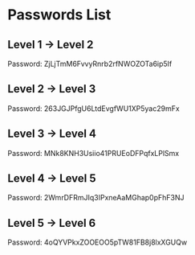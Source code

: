 # Passwords List

## Level 1 → Level 2

Password: ZjLjTmM6FvvyRnrb2rfNWOZOTa6ip5If

## Level 2 → Level 3

Password: 263JGJPfgU6LtdEvgfWU1XP5yac29mFx

## Level 3 → Level 4

Password: MNk8KNH3Usiio41PRUEoDFPqfxLPlSmx

## Level 4 → Level 5

Password: 2WmrDFRmJIq3IPxneAaMGhap0pFhF3NJ

## Level 5 → Level 6

Password: 4oQYVPkxZOOEOO5pTW81FB8j8lxXGUQw
